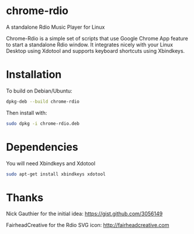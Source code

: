 chrome-rdio
===========

A standalone Rdio Music Player for Linux

Chrome-Rdio is a simple set of scripts that use Google Chrome App feature to start a standalone Rdio window. It integrates nicely with your Linux Desktop using Xdotool and supports keyboard shortcuts using Xbindkeys.

# Installation

To build on Debian/Ubuntu: 

```bash
dpkg-deb --build chrome-rdio
```

Then install with:

```bash
sudo dpkg -i chrome-rdio.deb
```

# Dependencies

You will need Xbindkeys and Xdotool

```bash
sudo apt-get install xbindkeys xdotool
```

# Thanks
Nick Gauthier for the initial idea: https://gist.github.com/3056149

FairheadCreative for the Rdio SVG icon: http://fairheadcreative.com
